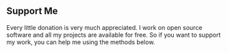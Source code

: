 ## Support Me

Every little donation is very much appreciated. I work on open source software and all my projects are available for free. So if you want to support my work, you can help me using the methods below.
